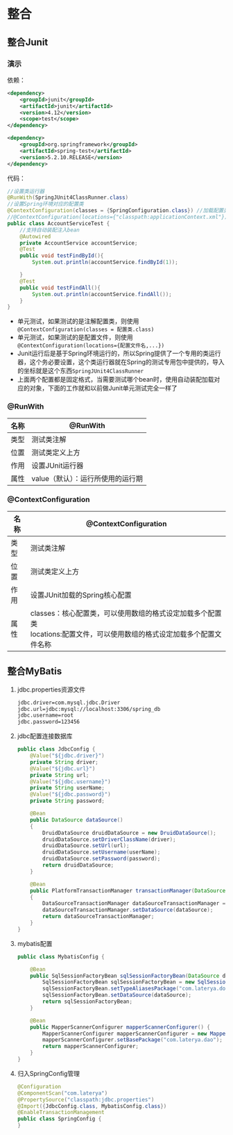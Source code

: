 # 整合

## 整合Junit

### 演示

依赖：

```xml
<dependency>
    <groupId>junit</groupId>
    <artifactId>junit</artifactId>
    <version>4.12</version>
    <scope>test</scope>
</dependency>

<dependency>
    <groupId>org.springframework</groupId>
    <artifactId>spring-test</artifactId>
    <version>5.2.10.RELEASE</version>
</dependency>
```

代码：

```java
//设置类运行器
@RunWith(SpringJUnit4ClassRunner.class)
//设置Spring环境对应的配置类
@ContextConfiguration(classes = {SpringConfiguration.class}) //加载配置类
//@ContextConfiguration(locations={"classpath:applicationContext.xml"})//加载配置文件
public class AccountServiceTest {
    //支持自动装配注入bean
    @Autowired
    private AccountService accountService;
    @Test
    public void testFindById(){
        System.out.println(accountService.findById(1));

    }
    @Test
    public void testFindAll(){
        System.out.println(accountService.findAll());
    }
}
```

* 单元测试，如果测试的是注解配置类，则使用`@ContextConfiguration(classes = 配置类.class)`
* 单元测试，如果测试的是配置文件，则使用`@ContextConfiguration(locations={配置文件名,...})`
* Junit运行后是基于Spring环境运行的，所以Spring提供了一个专用的类运行器，这个务必要设置，这个类运行器就在Spring的测试专用包中提供的，导入的坐标就是这个东西`SpringJUnit4ClassRunner`
* 上面两个配置都是固定格式，当需要测试哪个bean时，使用自动装配加载对应的对象，下面的工作就和以前做Junit单元测试完全一样了

### @RunWith

| 名称 | @RunWith                          |
| ---- | --------------------------------- |
| 类型 | 测试类注解                        |
| 位置 | 测试类定义上方                    |
| 作用 | 设置JUnit运行器                   |
| 属性 | value（默认）：运行所使用的运行期 |

### @ContextConfiguration

| 名称 | @ContextConfiguration                                        |
| ---- | ------------------------------------------------------------ |
| 类型 | 测试类注解                                                   |
| 位置 | 测试类定义上方                                               |
| 作用 | 设置JUnit加载的Spring核心配置                                |
| 属性 | classes：核心配置类，可以使用数组的格式设定加载多个配置类<br/>locations:配置文件，可以使用数组的格式设定加载多个配置文件名称 |

## 整合MyBatis

1. jdbc.properties资源文件

   ```xml
   jdbc.driver=com.mysql.jdbc.Driver
   jdbc.url=jdbc:mysql://localhost:3306/spring_db
   jdbc.username=root
   jdbc.password=123456
   ```

2. jdbc配置连接数据库

   ```java
   public class JdbcConfig {
       @Value("${jdbc.driver}")
       private String driver;
       @Value("${jdbc.url}")
       private String url;
       @Value("${jdbc.username}")
       private String userName;
       @Value("${jdbc.password}")
       private String password;
   
       @Bean
       public DataSource dataSource()
       {
           DruidDataSource druidDataSource = new DruidDataSource();
           druidDataSource.setDriverClassName(driver);
           druidDataSource.setUrl(url);
           druidDataSource.setUsername(userName);
           druidDataSource.setPassword(password);
           return druidDataSource;
       }
   
       @Bean
       public PlatformTransactionManager transactionManager(DataSource dataSource)
       {
           DataSourceTransactionManager dataSourceTransactionManager = new DataSourceTransactionManager();
           dataSourceTransactionManager.setDataSource(dataSource);
           return dataSourceTransactionManager;
       }
   }
   ```

3. mybatis配置

   ```java
   public class MybatisConfig {
   
       @Bean
       public SqlSessionFactoryBean sqlSessionFactoryBean(DataSource dataSource) {
           SqlSessionFactoryBean sqlSessionFactoryBean = new SqlSessionFactoryBean();
           sqlSessionFactoryBean.setTypeAliasesPackage("com.laterya.domain");
           sqlSessionFactoryBean.setDataSource(dataSource);
           return sqlSessionFactoryBean;
       }
   
       @Bean
       public MapperScannerConfigurer mapperScannerConfigurer() {
           MapperScannerConfigurer mapperScannerConfigurer = new MapperScannerConfigurer();
           mapperScannerConfigurer.setBasePackage("com.laterya.dao");
           return mapperScannerConfigurer;
       }
   }
   ```

4. 归入SpringConfig管理

   ```java
   @Configuration
   @ComponentScan("com.laterya")
   @PropertySource("classpath:jdbc.properties")
   @Import({JdbcConfig.class, MybatisConfig.class})
   @EnableTransactionManagement
   public class SpringConfig {
   }
   ```

   
